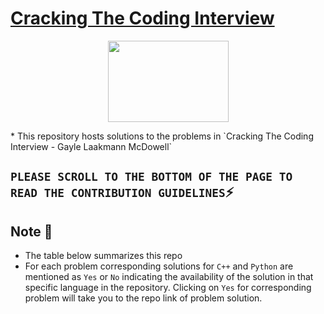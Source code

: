 # [Cracking The Coding Interview](http://www.crackingthecodinginterview.com/)
<p align="center">
  <img src="https://images-na.ssl-images-amazon.com/images/I/71jRvBEDNmL.jpg" width="193" height="130">
</p>
* This repository hosts solutions to the problems in `Cracking The Coding Interview - Gayle Laakmann McDowell`

## `PLEASE SCROLL TO THE BOTTOM OF THE PAGE TO READ THE CONTRIBUTION GUIDELINES`:zap:

## Note :pushpin:
* The table below summarizes this repo
* For each problem corresponding solutions for `C++` and `Python` are mentioned as `Yes` or `No` indicating the availability of the solution in that specific language in the repository. Clicking on `Yes` for corresponding problem will take you to the repo link of problem solution.
